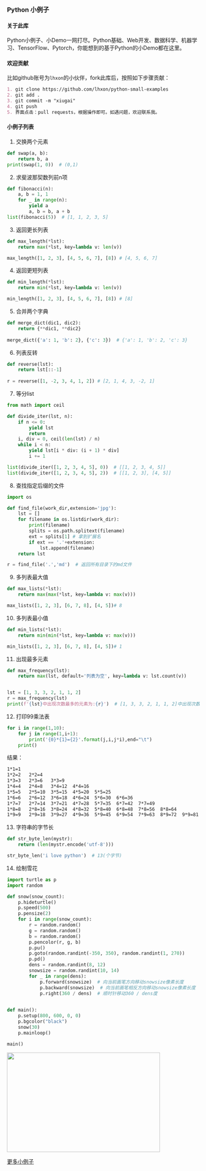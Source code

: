 ### Python 小例子

#### 关于此库

Python小例子、小Demo一网打尽。Python基础、Web开发、数据科学、机器学习、TensorFlow、Pytorch，你能想到的基于Python的小Demo都在这里。

#### 欢迎贡献

比如github账号为`lhxon`的小伙伴，fork此库后，按照如下步骤贡献：
```markdown
1. git clone https://github.com/lhxon/python-small-examples
2. git add . 
3. git commit -m "xiugai"
4. git push
5. 界面点击：pull requests，根据操作即可。如遇问题，欢迎联系我。
```

#### 小例子列表
1. 交换两个元素
```python
def swap(a, b):
    return b, a
print(swap(1, 0))  # (0,1)
```

2. 求斐波那契数列前n项
```python
def fibonacci(n):
    a, b = 1, 1
    for _ in range(n):
        yield a
        a, b = b, a + b
list(fibonacci(5))  # [1, 1, 2, 3, 5]
```

3. 返回更长列表
```python
def max_length(*lst):
    return max(*lst, key=lambda v: len(v))

max_length([1, 2, 3], [4, 5, 6, 7], [8]) # [4, 5, 6, 7]

```
4. 返回更短列表
```python
def min_length(*lst):
    return min(*lst, key=lambda v: len(v))

min_length([1, 2, 3], [4, 5, 6, 7], [8]) # [8]

```

5. 合并两个字典
```python
def merge_dict(dic1, dic2):
    return {**dic1, **dic2} 
    
merge_dict({'a': 1, 'b': 2}, {'c': 3})  # {'a': 1, 'b': 2, 'c': 3}
```

6. 列表反转
```python
def reverse(lst):
    return lst[::-1]
    
r = reverse([1, -2, 3, 4, 1, 2]) # [2, 1, 4, 3, -2, 1]
```

7. 等分list
```python
from math import ceil

def divide_iter(lst, n):
    if n <= 0:
        yield lst
        return
    i, div = 0, ceil(len(lst) / n)
    while i < n:
        yield lst[i * div: (i + 1) * div]
        i += 1

list(divide_iter([1, 2, 3, 4, 5], 0))  # [[1, 2, 3, 4, 5]]
list(divide_iter([1, 2, 3, 4, 5], 2))  # [[1, 2, 3], [4, 5]]
```

8. 查找指定后缀的文件
```python
import os

def find_file(work_dir,extension='jpg'):
    lst = []
    for filename in os.listdir(work_dir):
        print(filename)
        splits = os.path.splitext(filename)
        ext = splits[1] # 拿到扩展名
        if ext == '.'+extension:
            lst.append(filename)
    return lst

r = find_file('.','md')  # 返回所有目录下的md文件
```

9. 多列表最大值
```python 
def max_lists(*lst):
    return max(max(*lst, key=lambda v: max(v)))

max_lists([1, 2, 3], [6, 7, 8], [4, 5])# 8
```

10. 多列表最小值
```python
def min_lists(*lst):
    return min(min(*lst, key=lambda v: max(v)))

min_lists([1, 2, 3], [6, 7, 8], [4, 5])# 1 
```

11. 出现最多元素
```python
def max_frequency(lst):
    return max(lst, default='列表为空', key=lambda v: lst.count(v))


lst = [1, 3, 3, 2, 1, 1, 2]
r = max_frequency(lst)
print(f'{lst}中出现次数最多的元素为:{r}')  # [1, 3, 3, 2, 1, 1, 2]中出现次数最多的元素为:1
```
12. 打印99乘法表
```python
for i in range(1,10):
    for j in range(1,i+1):
        print('{0}*{1}={2}'.format(j,i,j*i),end="\t")
    print()
```
结果：
```markdown
1*1=1
1*2=2   2*2=4
1*3=3   2*3=6   3*3=9
1*4=4   2*4=8   3*4=12  4*4=16
1*5=5   2*5=10  3*5=15  4*5=20  5*5=25
1*6=6   2*6=12  3*6=18  4*6=24  5*6=30  6*6=36
1*7=7   2*7=14  3*7=21  4*7=28  5*7=35  6*7=42  7*7=49
1*8=8   2*8=16  3*8=24  4*8=32  5*8=40  6*8=48  7*8=56  8*8=64
1*9=9   2*9=18  3*9=27  4*9=36  5*9=45  6*9=54  7*9=63  8*9=72  9*9=81
```
13. 字符串的字节长
```python
def str_byte_len(mystr):
    return (len(mystr.encode('utf-8')))

str_byte_len('i love python')  # 13(个字节)
```
14. 绘制雪花
```python
import turtle as p
import random

def snow(snow_count):
    p.hideturtle()
    p.speed(500)
    p.pensize(2)
    for i in range(snow_count):
        r = random.random()
        g = random.random()
        b = random.random()
        p.pencolor(r, g, b)
        p.pu()
        p.goto(random.randint(-350, 350), random.randint(1, 270))
        p.pd()
        dens = random.randint(8, 12)
        snowsize = random.randint(10, 14)
        for _ in range(dens):
            p.forward(snowsize)  # 向当前画笔方向移动snowsize像素长度
            p.backward(snowsize)  # 向当前画笔相反方向移动snowsize像素长度
            p.right(360 / dens)  # 顺时针移动360 / dens度

        
def main():
    p.setup(800, 600, 0, 0)
    p.bgcolor("black")
    snow(30)
    p.mainloop()

main()

```
<!-- ![漫天雪花](./img/turtlesnow.gif) -->
<img src="https://github.com/jackzhenguo/python-small-examples/blob/master/img/turtlesnow.gif" width="400" height="260" >


[更多小例子](./md/README.md)
















